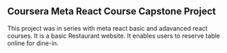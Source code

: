 ## Coursera Meta React Course Capstone Project

This project was in series with meta react basic and adavanced react courses.
It is a basic Restaurant website. It enables users to reserve table online for dine-in.
